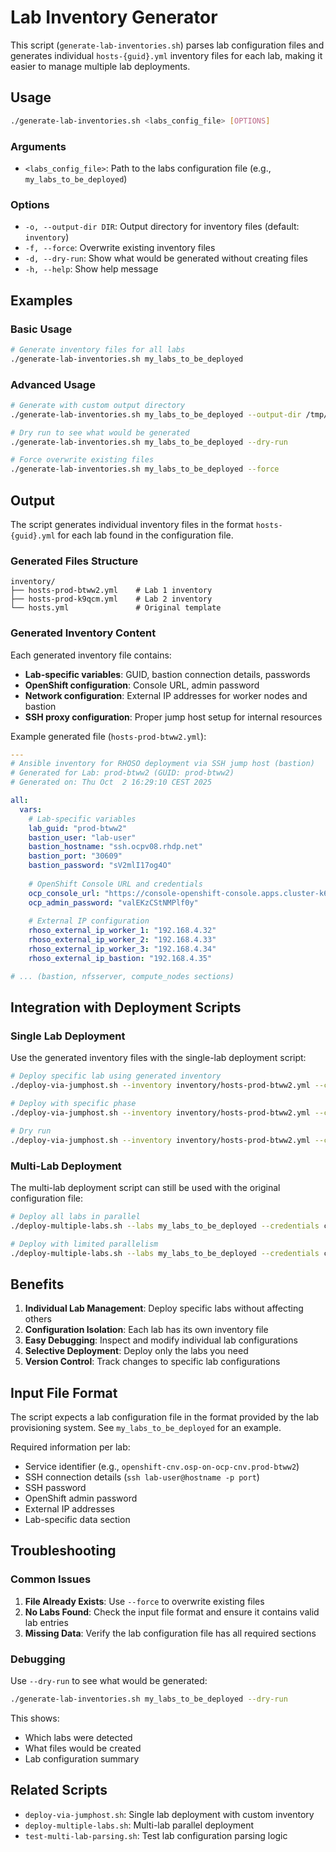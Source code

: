 # Lab Inventory Generator

This script (`generate-lab-inventories.sh`) parses lab configuration files and generates individual `hosts-{guid}.yml` inventory files for each lab, making it easier to manage multiple lab deployments.

## Usage

```bash
./generate-lab-inventories.sh <labs_config_file> [OPTIONS]
```

### Arguments

- `<labs_config_file>`: Path to the labs configuration file (e.g., `my_labs_to_be_deployed`)

### Options

- `-o, --output-dir DIR`: Output directory for inventory files (default: `inventory`)
- `-f, --force`: Overwrite existing inventory files
- `-d, --dry-run`: Show what would be generated without creating files
- `-h, --help`: Show help message

## Examples

### Basic Usage
```bash
# Generate inventory files for all labs
./generate-lab-inventories.sh my_labs_to_be_deployed
```

### Advanced Usage
```bash
# Generate with custom output directory
./generate-lab-inventories.sh my_labs_to_be_deployed --output-dir /tmp/inventories

# Dry run to see what would be generated
./generate-lab-inventories.sh my_labs_to_be_deployed --dry-run

# Force overwrite existing files
./generate-lab-inventories.sh my_labs_to_be_deployed --force
```

## Output

The script generates individual inventory files in the format `hosts-{guid}.yml` for each lab found in the configuration file.

### Generated Files Structure

```
inventory/
├── hosts-prod-btww2.yml    # Lab 1 inventory
├── hosts-prod-k9qcm.yml    # Lab 2 inventory
└── hosts.yml               # Original template
```

### Generated Inventory Content

Each generated inventory file contains:

- **Lab-specific variables**: GUID, bastion connection details, passwords
- **OpenShift configuration**: Console URL, admin password
- **Network configuration**: External IP addresses for worker nodes and bastion
- **SSH proxy configuration**: Proper jump host setup for internal resources

Example generated file (`hosts-prod-btww2.yml`):

```yaml
---
# Ansible inventory for RHOSO deployment via SSH jump host (bastion)
# Generated for Lab: prod-btww2 (GUID: prod-btww2)
# Generated on: Thu Oct  2 16:29:10 CEST 2025

all:
  vars:
    # Lab-specific variables
    lab_guid: "prod-btww2"
    bastion_user: "lab-user"
    bastion_hostname: "ssh.ocpv08.rhdp.net"
    bastion_port: "30609"
    bastion_password: "sV2mlI17og4O"
    
    # OpenShift Console URL and credentials  
    ocp_console_url: "https://console-openshift-console.apps.cluster-k6bn5.dynamic.redhatworkshops.io"
    ocp_admin_password: "valEKzCStNMPlf0y"
    
    # External IP configuration
    rhoso_external_ip_worker_1: "192.168.4.32"
    rhoso_external_ip_worker_2: "192.168.4.33"
    rhoso_external_ip_worker_3: "192.168.4.34"
    rhoso_external_ip_bastion: "192.168.4.35"

# ... (bastion, nfsserver, compute_nodes sections)
```

## Integration with Deployment Scripts

### Single Lab Deployment

Use the generated inventory files with the single-lab deployment script:

```bash
# Deploy specific lab using generated inventory
./deploy-via-jumphost.sh --inventory inventory/hosts-prod-btww2.yml --credentials credentials.yml

# Deploy with specific phase
./deploy-via-jumphost.sh --inventory inventory/hosts-prod-btww2.yml --credentials credentials.yml control-plane

# Dry run
./deploy-via-jumphost.sh --inventory inventory/hosts-prod-btww2.yml --credentials credentials.yml --dry-run
```

### Multi-Lab Deployment

The multi-lab deployment script can still be used with the original configuration file:

```bash
# Deploy all labs in parallel
./deploy-multiple-labs.sh --labs my_labs_to_be_deployed --credentials credentials.yml

# Deploy with limited parallelism
./deploy-multiple-labs.sh --labs my_labs_to_be_deployed --credentials credentials.yml --max-parallel 2
```

## Benefits

1. **Individual Lab Management**: Deploy specific labs without affecting others
2. **Configuration Isolation**: Each lab has its own inventory file
3. **Easy Debugging**: Inspect and modify individual lab configurations
4. **Selective Deployment**: Deploy only the labs you need
5. **Version Control**: Track changes to specific lab configurations

## Input File Format

The script expects a lab configuration file in the format provided by the lab provisioning system. See `my_labs_to_be_deployed` for an example.

Required information per lab:
- Service identifier (e.g., `openshift-cnv.osp-on-ocp-cnv.prod-btww2`)
- SSH connection details (`ssh lab-user@hostname -p port`)
- SSH password
- OpenShift admin password
- External IP addresses
- Lab-specific data section

## Troubleshooting

### Common Issues

1. **File Already Exists**: Use `--force` to overwrite existing files
2. **No Labs Found**: Check the input file format and ensure it contains valid lab entries
3. **Missing Data**: Verify the lab configuration file has all required sections

### Debugging

Use `--dry-run` to see what would be generated:

```bash
./generate-lab-inventories.sh my_labs_to_be_deployed --dry-run
```

This shows:
- Which labs were detected
- What files would be created
- Lab configuration summary

## Related Scripts

- `deploy-via-jumphost.sh`: Single lab deployment with custom inventory
- `deploy-multiple-labs.sh`: Multi-lab parallel deployment
- `test-multi-lab-parsing.sh`: Test lab configuration parsing logic
